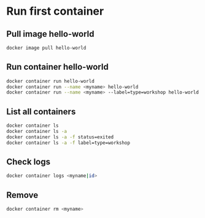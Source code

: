 # Run first container

## Pull image hello-world

```sh
docker image pull hello-world
```

## Run container hello-world

```sh
docker container run hello-world
docker container run --name <myname> hello-world
docker container run --name <myname> --label=type=workshop hello-world
```

## List all containers

```sh
docker container ls
docker container ls -a
docker container ls -a -f status=exited
docker container ls -a -f label=type=workshop
```

## Check logs

```sh
docker container logs <myname|id>
``` 

## Remove

```sh
docker container rm <myname>
```